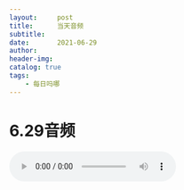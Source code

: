 ```yaml
---
layout:     post
title:      当天音频
subtitle:   
date:       2021-06-29
author:     
header-img: 
catalog: true
tags:
    - 每日吗哪
---
```


# 6.29音频

<p>
    <audio controls="">
    <source src="\music\6.29音频.mp3" type="audio/mpeg">6.29日音频</audio>
</p>

